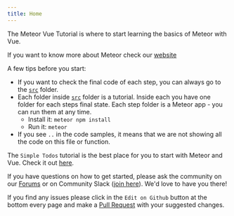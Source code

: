 ```yaml
---
title: Home
---
```


The Meteor Vue Tutorial is where to start learning the basics of Meteor with Vue.

If you want to know more about Meteor check our [website](https://www.meteor.com)

A few tips before you start:
- If you want to check the final code of each step, you can always go to the [`src`](https://github.com/meteor/vue-tutorial/tree/master/src) folder.
- Each folder inside [`src`](https://github.com/meteor/vue-tutorial/tree/master/src) folder is a tutorial. Inside each you have one folder for each steps final state. Each step folder is a Meteor app - you can run them at any time. 
  - Install it: `meteor npm install`
  - Run it: `meteor`
- If you see `..` in the code samples, it means that we are not showing all the code on this file or function. 


The `Simple Todos` tutorial is the best place for you to start with Meteor and Vue. Check it out [here](/simple-todos/).

If you have questions on how to get started, please ask the community on our [Forums](https://forums.meteor.com) or on Community Slack ([join here](https://join.slack.com/t/meteor-community/shared_invite/enQtODA0NTU2Nzk5MTA3LWY5NGMxMWRjZDgzYWMyMTEyYTQ3MTcwZmU2YjM5MTY3MjJkZjQ0NWRjOGZlYmIxZjFlYTA5Mjg4OTk3ODRiOTc)). We'd love to have you there!

If you find any issues please click in the `Edit on Github` button at the bottom every page and make a [Pull Request](https://github.com/meteor/react-tutorial/pulls) with your suggested changes. 
